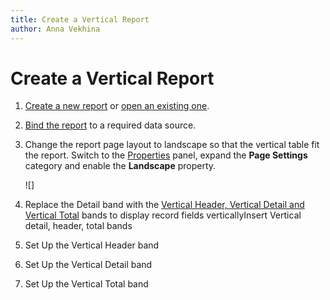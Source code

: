 ```yaml
---
title: Create a Vertical Report
author: Anna Vekhina
---
```

# Create a Vertical Report

1. [Create a new report](../add-new-reports.md) or [open an existing one](../open-reports.md).

2. [Bind the report](../bind-to-data.md) to a required data source.

3. Change the report page layout to landscape so that the vertical table fit the report. Switch to the [Properties](../../report-designer-tools/ui-panels/properties-panel.md) panel, expand the **Page Settings** category and enable the **Landscape** property.

    ![]

4. Replace the Detail band with the  [Vertical Header, Vertical Detail and Vertical Total](../introduction-to-banded-reports.md#vertical-bands) bands to display record fields verticallyInsert Vertical detail, header, total bands

5. Set Up the Vertical Header band

6. Set Up the Vertical Detail band

7. Set Up the Vertical Total band

